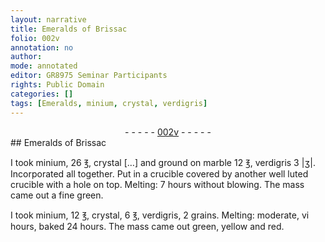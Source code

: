 ```yaml
---
layout: narrative
title: Emeralds of Brissac
folio: 002v
annotation: no
author:
mode: annotated
editor: GR8975 Seminar Participants
rights: Public Domain
categories: []
tags: [Emeralds, minium, crystal, verdigris]
---
```


 <div class="folio" align="center">- - - - - <a href="http://gallica.bnf.fr/ark:/12148/btv1b10500001g/f10.image" target="_blank">002v</a> - - - - - </div> 
## <span class="material">Emeralds</span> of <span class="name">Brissac</span>

   
I took <span class="material">minium</span>, 26 <span class="unit">℥</span>, <span class="material">crystal</span> […] and ground on <span class="material_format">marble</span> 12 <span class="unit">℥</span>, <span class="material">verdigris</span> 3 <span class="unit">|ʒ|</span>. Incorporated all together. Put in a <span class="tool">crucible</span> covered by another well luted <span class="tool">crucible with a hole on top</span>. Melting: 7 <span class="time">hours</span> without blowing. The mass came out a fine green.
 
I took <span class="material">minium</span>, 12 <span class="unit">℥</span>, <span class="material">crystal</span>, 6 <span class="unit">℥</span>, <span class="material">verdigris</span>, 2 <span class="unit">grains</span>. Melting: moderate, vi <span class="time">hours</span>, baked 24 <span class="time">hours</span>. The mass came out green, yellow and red.
 